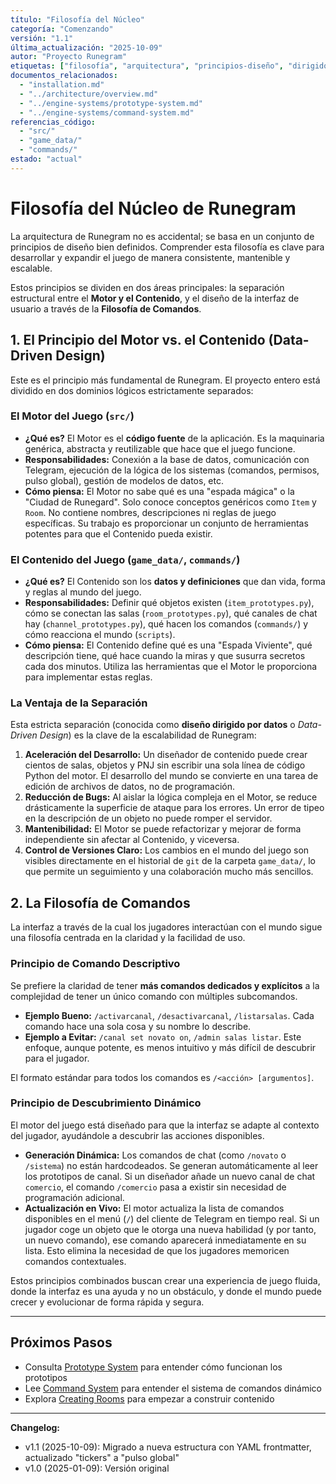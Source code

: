 ```yaml
---
título: "Filosofía del Núcleo"
categoría: "Comenzando"
versión: "1.1"
última_actualización: "2025-10-09"
autor: "Proyecto Runegram"
etiquetas: ["filosofía", "arquitectura", "principios-diseño", "dirigido-por-datos"]
documentos_relacionados:
  - "installation.md"
  - "../architecture/overview.md"
  - "../engine-systems/prototype-system.md"
  - "../engine-systems/command-system.md"
referencias_código:
  - "src/"
  - "game_data/"
  - "commands/"
estado: "actual"
---
```


# Filosofía del Núcleo de Runegram

La arquitectura de Runegram no es accidental; se basa en un conjunto de principios de diseño bien definidos. Comprender esta filosofía es clave para desarrollar y expandir el juego de manera consistente, mantenible y escalable.

Estos principios se dividen en dos áreas principales: la separación estructural entre el **Motor y el Contenido**, y el diseño de la interfaz de usuario a través de la **Filosofía de Comandos**.

## 1. El Principio del Motor vs. el Contenido (Data-Driven Design)

Este es el principio más fundamental de Runegram. El proyecto entero está dividido en dos dominios lógicos estrictamente separados:

### El Motor del Juego (`src/`)

*   **¿Qué es?** El Motor es el **código fuente** de la aplicación. Es la maquinaria genérica, abstracta y reutilizable que hace que el juego funcione.
*   **Responsabilidades:** Conexión a la base de datos, comunicación con Telegram, ejecución de la lógica de los sistemas (comandos, permisos, pulso global), gestión de modelos de datos, etc.
*   **Cómo piensa:** El Motor no sabe qué es una "espada mágica" o la "Ciudad de Runegard". Solo conoce conceptos genéricos como `Item` y `Room`. No contiene nombres, descripciones ni reglas de juego específicas. Su trabajo es proporcionar un conjunto de herramientas potentes para que el Contenido pueda existir.

### El Contenido del Juego (`game_data/`, `commands/`)

*   **¿Qué es?** El Contenido son los **datos y definiciones** que dan vida, forma y reglas al mundo del juego.
*   **Responsabilidades:** Definir qué objetos existen (`item_prototypes.py`), cómo se conectan las salas (`room_prototypes.py`), qué canales de chat hay (`channel_prototypes.py`), qué hacen los comandos (`commands/`) y cómo reacciona el mundo (`scripts`).
*   **Cómo piensa:** El Contenido define qué es una "Espada Viviente", qué descripción tiene, qué hace cuando la miras y que susurra secretos cada dos minutos. Utiliza las herramientas que el Motor le proporciona para implementar estas reglas.

### La Ventaja de la Separación

Esta estricta separación (conocida como **diseño dirigido por datos** o *Data-Driven Design*) es la clave de la escalabilidad de Runegram:

1.  **Aceleración del Desarrollo:** Un diseñador de contenido puede crear cientos de salas, objetos y PNJ sin escribir una sola línea de código Python del motor. El desarrollo del mundo se convierte en una tarea de edición de archivos de datos, no de programación.
2.  **Reducción de Bugs:** Al aislar la lógica compleja en el Motor, se reduce drásticamente la superficie de ataque para los errores. Un error de tipeo en la descripción de un objeto no puede romper el servidor.
3.  **Mantenibilidad:** El Motor se puede refactorizar y mejorar de forma independiente sin afectar al Contenido, y viceversa.
4.  **Control de Versiones Claro:** Los cambios en el mundo del juego son visibles directamente en el historial de `git` de la carpeta `game_data/`, lo que permite un seguimiento y una colaboración mucho más sencillos.

## 2. La Filosofía de Comandos

La interfaz a través de la cual los jugadores interactúan con el mundo sigue una filosofía centrada en la claridad y la facilidad de uso.

### Principio de Comando Descriptivo

Se prefiere la claridad de tener **más comandos dedicados y explícitos** a la complejidad de tener un único comando con múltiples subcomandos.

*   **Ejemplo Bueno:** `/activarcanal`, `/desactivarcanal`, `/listarsalas`. Cada comando hace una sola cosa y su nombre lo describe.
*   **Ejemplo a Evitar:** `/canal set novato on`, `/admin salas listar`. Este enfoque, aunque potente, es menos intuitivo y más difícil de descubrir para el jugador.

El formato estándar para todos los comandos es `/<acción> [argumentos]`.

### Principio de Descubrimiento Dinámico

El motor del juego está diseñado para que la interfaz se adapte al contexto del jugador, ayudándole a descubrir las acciones disponibles.

*   **Generación Dinámica:** Los comandos de chat (como `/novato` o `/sistema`) no están hardcodeados. Se generan automáticamente al leer los prototipos de canal. Si un diseñador añade un nuevo canal de chat `comercio`, el comando `/comercio` pasa a existir sin necesidad de programación adicional.
*   **Actualización en Vivo:** El motor actualiza la lista de comandos disponibles en el menú (`/`) del cliente de Telegram en tiempo real. Si un jugador coge un objeto que le otorga una nueva habilidad (y por tanto, un nuevo comando), ese comando aparecerá inmediatamente en su lista. Esto elimina la necesidad de que los jugadores memoricen comandos contextuales.

Estos principios combinados buscan crear una experiencia de juego fluida, donde la interfaz es una ayuda y no un obstáculo, y donde el mundo puede crecer y evolucionar de forma rápida y segura.

---

## Próximos Pasos

- Consulta [Prototype System](../engine-systems/prototype-system.md) para entender cómo funcionan los prototipos
- Lee [Command System](../engine-systems/command-system.md) para entender el sistema de comandos dinámico
- Explora [Creating Rooms](../content-creation/creating-rooms.md) para empezar a construir contenido

---

**Changelog:**
- v1.1 (2025-10-09): Migrado a nueva estructura con YAML frontmatter, actualizado "tickers" a "pulso global"
- v1.0 (2025-01-09): Versión original
